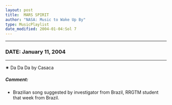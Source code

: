 ```yaml
---
layout: post
title:  MARS SPIRIT
author: "NASA: Music to Wake Up By"
type: MusicPlaylist
date_modified: 2004-01-04:Sol 7
---
```


----
### DATE: January 11, 2004
----
✷ Da Da Da by Casaca

##### Comment:
* Brazilian song suggested by investigator from Brazil, RRGTM student that week from Brazil.
